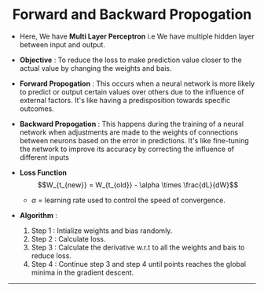 <h1 align="center">Forward and Backward Propogation</h1>

- Here, We have **Multi Layer Perceptron** i.e We have multiple hidden layer between input and output.

- **Objective** : To reduce the loss to make prediction value closer to the actual value by changing the weights and bais.

- **Forward Propogation** : This occurs when a neural network is more likely to predict or output certain values over others due to the influence of external factors. It's like having a predisposition towards specific outcomes.

- **Backward Propogation** : This happens during the training of a neural network when adjustments are made to the weights of connections between neurons based on the error in predictions. It's like fine-tuning the network to improve its accuracy by correcting the influence of different inputs

- **Loss Function** 
    $$W_{t_{new}} = W_{t_{old}} - \alpha \times \frac{dL}{dW}$$
    - $\alpha$ = learning rate used to control the speed of convergence.

- **Algorithm** : 
    1. Step 1 : Intialize weights and bias randomly.
    2. Step 2 : Calculate loss.
    3. Step 3 : Calculate the derivative w.r.t to all the weights and bais to reduce loss.
    4. Step 4 : Continue step 3 and step 4 until points reaches the global minima in the gradient descent.

---
